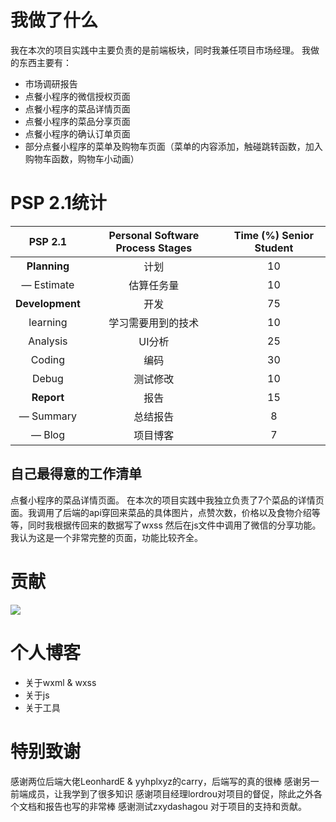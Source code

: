 # 我做了什么

我在本次的项目实践中主要负责的是前端板块，同时我兼任项目市场经理。
我做的东西主要有：

- 市场调研报告
- 点餐小程序的微信授权页面
- 点餐小程序的菜品详情页面
- 点餐小程序的菜品分享页面
- 点餐小程序的确认订单页面
- 部分点餐小程序的菜单及购物车页面（菜单的内容添加，触碰跳转函数，加入购物车函数，购物车小动画）

# PSP 2.1统计
|     PSP 2.1     | Personal Software Process Stages | Time (%) Senior Student |
| :-------------: | :------------------------------: | :---------------------: |
|  **Planning**   |               计划               |           10            |
|   — Estimate    |            估算任务量             |           10            |
| **Development** |               开发               |           75            |
|     learning    |     学习需要用到的技术             |           10            |
|     Analysis    |             UI分析               |           25            |
|    Coding       |             编码                 |           30            |
|   Debug         |              测试修改             |           10            |
|   **Report**    |               报告               |           15            |
|    — Summary    |             总结报告             |            8            |
|     — Blog      |             项目博客             |            7            |

## 自己最得意的工作清单

点餐小程序的菜品详情页面。
在本次的项目实践中我独立负责了7个菜品的详情页面。我调用了后端的api穿回来菜品的具体图片，点赞次数，价格以及食物介绍等等，同时我根据传回来的数据写了wxss
然后在js文件中调用了微信的分享功能。我认为这是一个非常完整的页面，功能比较齐全。

# 贡献
![](https://gitee.com/Johnsonleeeee/image/raw/master/contribution.jpg)

# 个人博客

- 关于wxml & wxss
- 关于js
- 关于工具

# 特别致谢

感谢两位后端大佬LeonhardE & yyhplxyz的carry，后端写的真的很棒
感谢另一前端成员，让我学到了很多知识
感谢项目经理lordrou对项目的督促，除此之外各个文档和报告也写的非常棒
感谢测试zxydashagou 对于项目的支持和贡献。
